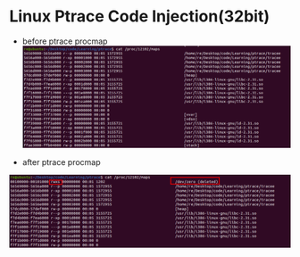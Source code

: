 # Linux Ptrace Code Injection(32bit)

* before ptrace procmap
![avatar](images/procmap.png)

* after ptrace procmap

![avatar](images/ptraced_procmap.png)

